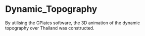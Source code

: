 # Dynamic_Topography
By utilising the GPlates software, the 3D animation of the dynamic topography over Thailand was constructed.
